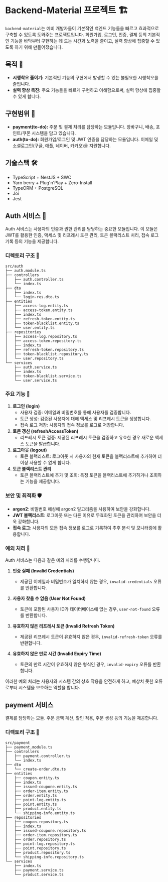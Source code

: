 # Backend-Material 프로젝트 🏗️

`backend-material`는 예비 개발자들이 기본적인 백엔드 기능들을 빠르고 효과적으로 구축할 수 있도록 도와주는 프로젝트입니다. 회원가입, 로그인, 인증, 결제 등의 기본적인 기능을 바닥부터 구현하는 데 드는 시간과 노력을 줄이고, 실력 향상에 집중할 수 있도록 하기 위해 만들어졌습니다.


## 목적 🎯

- **시행착오 줄이기:** 기본적인 기능의 구현에서 발생할 수 있는 불필요한 시행착오를 줄입니다.
- **실력 향상 촉진:** 주요 기능들을 빠르게 구현하고 이해함으로써, 실력 향상에 집중할 수 있게 합니다.

## 구현범위 🚀

- **payment(to-do):** 주문 및 결제 처리를 담당하는 모듈입니다. 장바구니, 배송, 포인트/쿠폰 시스템을 담고 있습니다.
- **auth(to-do):** 회원가입/로그인 및 JWT 인증을 담당하는 모듈입니다. 이메일 및 소셜로그인(구글, 애플, 네이버, 카카오)을 지원합니다.

## 기술스택 🛠️

- TypeScript + NestJS + SWC
- Yarn berry + Plug'n'Play + Zero-Install
- TypeORM + PostgreSQL
- Joi
- Jest


## Auth 서비스 🔐

Auth 서비스는 사용자의 인증과 권한 관리를 담당하는 중요한 모듈입니다. 이 모듈은 JWT를 활용한 인증, 액세스 및 리프레시 토큰 관리, 토큰 블랙리스트 처리, 접속 로그 기록 등의 기능을 제공합니다.

### 디렉토리 구조 📂

```plaintext
src/auth 
├── auth.module.ts
├── controllers
│   ├── auth.controller.ts
│   └── index.ts
├── dto
│   ├── index.ts
│   └── login-res.dto.ts
├── entities
│   ├── access-log.entity.ts
│   ├── access-token.entity.ts
│   ├── index.ts
│   ├── refresh-token.entity.ts
│   ├── token-blacklist.entity.ts
│   └── user.entity.ts
├── repositories
│   ├── access-log.repository.ts
│   ├── access-token.repository.ts
│   ├── index.ts
│   ├── refresh-token.repository.ts
│   ├── token-blacklist.repository.ts
│   └── user.repository.ts
└── services
    ├── auth.service.ts
    ├── index.ts
    ├── token-blacklist.service.ts
    └── user.service.ts
```

### 주요 기능 🚀
1. **로그인 (login)**
   - 사용자 검증: 이메일과 비밀번호를 통해 사용자를 검증합니다. 
   - 토큰 생성: 검증된 사용자에 대해 액세스 및 리프레시 토큰을 생성합니다. 
   - 접속 로그 저장: 사용자의 접속 정보를 로그로 저장합니다.
2. **토큰 갱신 (refreshAccessToken)**
   - 리프레시 토큰 검증: 제공된 리프레시 토큰을 검증하고 유효한 경우 새로운 액세스 토큰을 발급합니다.
3. **로그아웃 (logout)**
   - 토큰 블랙리스트: 로그아웃 시 사용자의 현재 토큰을 블랙리스트에 추가하여 더 이상 사용할 수 없게 합니다. 
4. **토큰 블랙리스트 관리**
   - 토큰 블랙리스트에 추가 및 조회: 특정 토큰을 블랙리스트에 추가하거나 조회하는 기능을 제공합니다.

### 보안 및 최적화 🛡️
- **argon2**: 비밀번호 해싱에 argon2 알고리즘을 사용하여 보안을 강화합니다.
- **JWT 블랙리스트**: 로그아웃 또는 다른 이유로 무효화된 토큰을 관리하여 보안을 더욱 강화합니다.
- **접속 로그**: 사용자의 모든 접속 정보를 로그로 기록하여 추후 분석 및 모니터링에 활용합니다.

### 예외 처리 🚧

Auth 서비스는 다음과 같은 예외 처리를 수행합니다.

1. **인증 실패 (Invalid Credentials)**
   - 제공된 이메일과 비밀번호가 일치하지 않는 경우, `invalid-credentials` 오류를 반환합니다.

2. **사용자 찾을 수 없음 (User Not Found)**
   - 토큰에 포함된 사용자 ID가 데이터베이스에 없는 경우, `user-not-found` 오류를 반환합니다.

3. **유효하지 않은 리프레시 토큰 (Invalid Refresh Token)**
   - 제공된 리프레시 토큰이 유효하지 않은 경우, `invalid-refresh-token` 오류를 반환합니다.

4. **유효하지 않은 만료 시간 (Invalid Expiry Time)**
   - 토큰의 만료 시간이 유효하지 않은 형식인 경우, `invalid-expiry` 오류를 반환합니다.

이러한 예외 처리는 사용자와 시스템 간의 상호 작용을 안전하게 하고, 예상치 못한 오류로부터 시스템을 보호하는 역할을 합니다.

## payment 서비스

결제를 담당하는 모듈. 주문 금액 계산, 할인 적용, 주문 생성 등의 기능을 제공합니다.


### 디렉토리 구조 📂

```plaintext
src/payment
├── payment.module.ts
├── controllers
│   ├── payment.controller.ts
│   └── index.ts
├── dto
│   └── create-order.dto.ts
├── entities
│   ├── coupon.entity.ts
│   ├── index.ts
│   ├── issued-coupone.entity.ts
│   ├── order-item.entity.ts
│   ├── order.entity.ts
│   ├── point-log.entity.ts
│   ├── point.entity.ts
│   ├── product.entity.ts
│   └── shipping-info.entity.ts
├── repositories
│   ├── coupon.repository.ts
│   ├── index.ts
│   ├── issued-coupone.repository.ts
│   ├── order-item.repository.ts
│   ├── order.repository.ts
│   ├── point-log.repository.ts
│   ├── point.repository.ts
│   ├── product.repository.ts
│   └── shipping-info.repository.ts
└── services
    ├── index.ts
    ├── payment.service.ts
    └── product.service.ts
```
